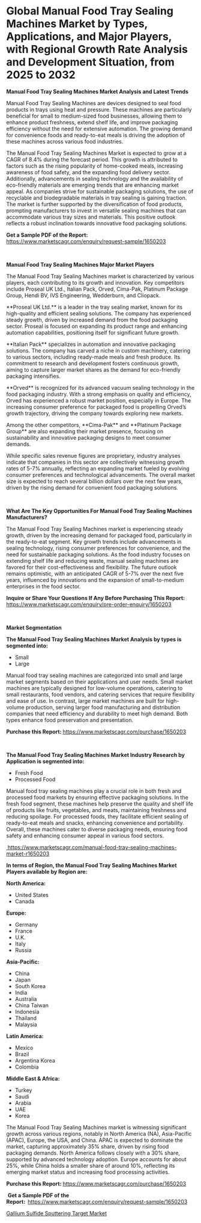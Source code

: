 <p><h1>Global Manual Food Tray Sealing Machines Market by Types, Applications, and Major Players, with Regional Growth Rate Analysis and Development Situation, from 2025 to 2032</h1></p><p><strong>Manual Food Tray Sealing Machines Market Analysis and Latest Trends</strong></p>
<p><p>Manual Food Tray Sealing Machines are devices designed to seal food products in trays using heat and pressure. These machines are particularly beneficial for small to medium-sized food businesses, allowing them to enhance product freshness, extend shelf life, and improve packaging efficiency without the need for extensive automation. The growing demand for convenience foods and ready-to-eat meals is driving the adoption of these machines across various food industries.</p><p>The Manual Food Tray Sealing Machines Market is expected to grow at a CAGR of 8.4% during the forecast period. This growth is attributed to factors such as the rising popularity of home-cooked meals, increasing awareness of food safety, and the expanding food delivery sector. Additionally, advancements in sealing technology and the availability of eco-friendly materials are emerging trends that are enhancing market appeal. As companies strive for sustainable packaging solutions, the use of recyclable and biodegradable materials in tray sealing is gaining traction. The market is further supported by the diversification of food products, prompting manufacturers to invest in versatile sealing machines that can accommodate various tray sizes and materials. This positive outlook reflects a robust inclination towards innovative food packaging solutions.</p></p>
<p><strong>Get a Sample PDF of the Report:&nbsp;</strong> <a href="https://www.marketscagr.com/enquiry/request-sample/1650203?utm_campaign=2723&utm_medium=2&utm_source=Github&utm_content=ia&utm_term=23032025&utm_id=manual-food-tray-sealing-machines">https://www.marketscagr.com/enquiry/request-sample/1650203</a></p>
<p>&nbsp;</p>
<p><strong>Manual Food Tray Sealing Machines Major Market Players</strong></p>
<p><p>The Manual Food Tray Sealing Machines market is characterized by various players, each contributing to its growth and innovation. Key competitors include Proseal UK Ltd., Italian Pack, Orved, Cima-Pak, Platinum Package Group, Hendi BV, IVS Engineering, Wedderburn, and Cliopack.</p><p>**Proseal UK Ltd.** is a leader in the tray sealing market, known for its high-quality and efficient sealing solutions. The company has experienced steady growth, driven by increased demand from the food packaging sector. Proseal is focused on expanding its product range and enhancing automation capabilities, positioning itself for significant future growth.</p><p>**Italian Pack** specializes in automation and innovative packaging solutions. The company has carved a niche in custom machinery, catering to various sectors, including ready-made meals and fresh produce. Its commitment to research and development fosters continuous growth, aiming to capture larger market shares as the demand for eco-friendly packaging intensifies.</p><p>**Orved** is recognized for its advanced vacuum sealing technology in the food packaging industry. With a strong emphasis on quality and efficiency, Orved has experienced a robust market position, especially in Europe. The increasing consumer preference for packaged food is propelling Orved’s growth trajectory, driving the company towards exploring new markets.</p><p>Among the other competitors, **Cima-Pak** and **Platinum Package Group** are also expanding their market presence, focusing on sustainability and innovative packaging designs to meet consumer demands. </p><p>While specific sales revenue figures are proprietary, industry analyses indicate that companies in this sector are collectively witnessing growth rates of 5-7% annually, reflecting an expanding market fueled by evolving consumer preferences and technological advancements. The overall market size is expected to reach several billion dollars over the next few years, driven by the rising demand for convenient food packaging solutions.</p></p>
<p>&nbsp;</p>
<p><strong>What Are The Key Opportunities For Manual Food Tray Sealing Machines Manufacturers?</strong></p>
<p><p>The Manual Food Tray Sealing Machines market is experiencing steady growth, driven by the increasing demand for packaged food, particularly in the ready-to-eat segment. Key growth trends include advancements in sealing technology, rising consumer preferences for convenience, and the need for sustainable packaging solutions. As the food industry focuses on extending shelf life and reducing waste, manual sealing machines are favored for their cost-effectiveness and flexibility. The future outlook remains optimistic, with an anticipated CAGR of 5-7% over the next five years, influenced by innovations and the expansion of small-to-medium enterprises in the food sector.</p></p>
<p><strong>Inquire or Share Your Questions If Any Before Purchasing This Report:</strong> <a href="https://www.marketscagr.com/enquiry/pre-order-enquiry/1650203?utm_campaign=2723&utm_medium=2&utm_source=Github&utm_content=ia&utm_term=23032025&utm_id=manual-food-tray-sealing-machines">https://www.marketscagr.com/enquiry/pre-order-enquiry/1650203</a></p>
<p>&nbsp;</p>
<p><strong>Market Segmentation</strong></p>
<p><strong>The Manual Food Tray Sealing Machines Market Analysis by types is segmented into:</strong></p>
<p><ul><li>Small</li><li>Large</li></ul></p>
<p><p>Manual food tray sealing machines are categorized into small and large market segments based on their applications and user needs. Small market machines are typically designed for low-volume operations, catering to small restaurants, food vendors, and catering services that require flexibility and ease of use. In contrast, large market machines are built for high-volume production, serving larger food manufacturing and distribution companies that need efficiency and durability to meet high demand. Both types enhance food preservation and presentation.</p></p>
<p><strong>Purchase this Report:&nbsp;</strong><a href="https://www.marketscagr.com/purchase/1650203?utm_campaign=2723&utm_medium=2&utm_source=Github&utm_content=ia&utm_term=23032025&utm_id=manual-food-tray-sealing-machines">https://www.marketscagr.com/purchase/1650203</a></p>
<p>&nbsp;</p>
<p><strong>The Manual Food Tray Sealing Machines Market Industry Research by Application is segmented into:</strong></p>
<p><ul><li>Fresh Food</li><li>Processed Food</li></ul></p>
<p><p>Manual food tray sealing machines play a crucial role in both fresh and processed food markets by ensuring effective packaging solutions. In the fresh food segment, these machines help preserve the quality and shelf life of products like fruits, vegetables, and meats, maintaining freshness and reducing spoilage. For processed foods, they facilitate efficient sealing of ready-to-eat meals and snacks, enhancing convenience and portability. Overall, these machines cater to diverse packaging needs, ensuring food safety and enhancing consumer appeal in various food sectors.</p></p>
<p><a href="https://www.marketscagr.com/manual-food-tray-sealing-machines-market-r1650203?utm_campaign=2723&utm_medium=2&utm_source=Github&utm_content=ia&utm_term=23032025&utm_id=manual-food-tray-sealing-machines">&nbsp;https://www.marketscagr.com/manual-food-tray-sealing-machines-market-r1650203</a></p>
<p><strong>In terms of Region, the Manual Food Tray Sealing Machines Market Players available by Region are:</strong></p>
<p>
    <p> <strong> North America: </strong>
        <ul>
            <li>United States</li>
            <li>Canada</li>
        </ul>
        </p> 
    <p> <strong> Europe: </strong>
        <ul>
            <li>Germany</li>
            <li>France</li>
            <li>U.K.</li>
            <li>Italy</li>
            <li>Russia</li>
        </ul>
        </p> 
    <p> <strong> Asia-Pacific: </strong>
        <ul>
            <li>China</li>
            <li>Japan</li>
            <li>South Korea</li>
            <li>India</li>
            <li>Australia</li>
            <li>China Taiwan</li>
            <li>Indonesia</li>
            <li>Thailand</li>
            <li>Malaysia</li>
        </ul>
        </p> 
    <p> <strong> Latin America: </strong>
        <ul>
            <li>Mexico</li>
            <li>Brazil</li>
            <li>Argentina Korea</li>
            <li>Colombia</li>
        </ul>
        </p> 
    <p> <strong> Middle East & Africa: </strong>
        <ul>
            <li>Turkey</li>
            <li>Saudi</li>
            <li>Arabia</li>
            <li>UAE</li>
            <li>Korea</li>
        </ul>
    </p>
    </p>
<p><p>The Manual Food Tray Sealing Machines market is witnessing significant growth across various regions, notably in North America (NA), Asia-Pacific (APAC), Europe, the USA, and China. APAC is expected to dominate the market, capturing approximately 35% share, driven by rising food packaging demands. North America follows closely with a 30% share, supported by advanced technology adoption. Europe accounts for about 25%, while China holds a smaller share of around 10%, reflecting its emerging market status and increasing food processing activities.</p></p>
<p><strong>Purchase this Report: </strong><a href="https://www.marketscagr.com/purchase/1650203?utm_campaign=2723&utm_medium=2&utm_source=Github&utm_content=ia&utm_term=23032025&utm_id=manual-food-tray-sealing-machines">https://www.marketscagr.com/purchase/1650203</a></p>
<p>&nbsp;<strong>Get a Sample PDF of the Report:&nbsp;&nbsp;</strong><a href="https://www.marketscagr.com/enquiry/request-sample/1650203?utm_campaign=2723&utm_medium=2&utm_source=Github&utm_content=ia&utm_term=23032025&utm_id=manual-food-tray-sealing-machines">https://www.marketscagr.com/enquiry/request-sample/1650203</a></p>
<p><strong></strong></p>
<p><p><a href="https://github.com/vilolakoreni/Market-Research-Report-List-1/blob/main/gallium-sulfide-sputtering-target-market.md?utm_campaign=2723&utm_medium=2&utm_source=Github&utm_content=ia&utm_term=23032025&utm_id=manual-food-tray-sealing-machines">Gallium Sulfide Sputtering Target Market</a></p></p>